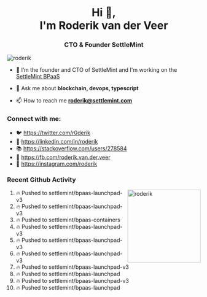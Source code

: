 <h1 align="center">Hi 👋,<br/> I'm Roderik van der Veer</h1>
<h3 align="center">CTO & Founder SettleMint</h3>

<p align="left"> <img src="https://komarev.com/ghpvc/?username=roderik" alt="roderik" /> </p>

- 🔭 I’m the founder and CTO of SettleMint and I'm working on the [SettleMint BPaaS](https://settlemint.com)

- 💬 Ask me about **blockchain, devops, typescript**

- 📫 How to reach me **roderik@settlemint.com**



### Connect with me:

- 🐦 https://twitter.com/r0derik
- 🏢 https://linkedin.com/in/roderik
- 📚 https://stackoverflow.com/users/278584
- 🙊 https://fb.com/roderik.van.der.veer
- 📸 https://instagram.com/roderik

### Recent Github Activity
<img src="https://github-readme-stats.vercel.app/api?username=roderik&show_icons=true&count_private=true" alt="roderik" align="right" height="190" />

<!--START_SECTION:activity-->
1. 🔥 Pushed to settlemint/bpaas-launchpad-v3
2. 🔥 Pushed to settlemint/bpaas-launchpad-v3
3. 🔥 Pushed to settlemint/bpaas-containers
4. 🔥 Pushed to settlemint/bpaas-launchpad-v3
5. 🔥 Pushed to settlemint/bpaas-launchpad-v3
6. 🔥 Pushed to settlemint/bpaas-launchpad-v3
7. 🔥 Pushed to settlemint/bpaas-launchpad-v3
8. 🔥 Pushed to settlemint/bpaas-launchpad
9. 🔥 Pushed to settlemint/bpaas-launchpad-v3
10. 🔥 Pushed to settlemint/bpaas-launchpad
<!--END_SECTION:activity-->